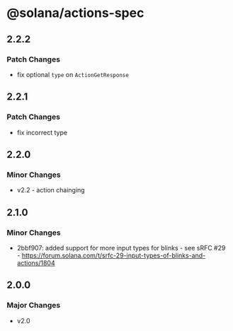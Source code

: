 # @solana/actions-spec

## 2.2.2

### Patch Changes

- fix optional `type` on `ActionGetResponse`

## 2.2.1

### Patch Changes

- fix incorrect type

## 2.2.0

### Minor Changes

- v2.2 - action chainging

## 2.1.0

### Minor Changes

- 2bbf907: added support for more input types for blinks - see sRFC #29 -
  https://forum.solana.com/t/srfc-29-input-types-of-blinks-and-actions/1804

## 2.0.0

### Major Changes

- v2.0
